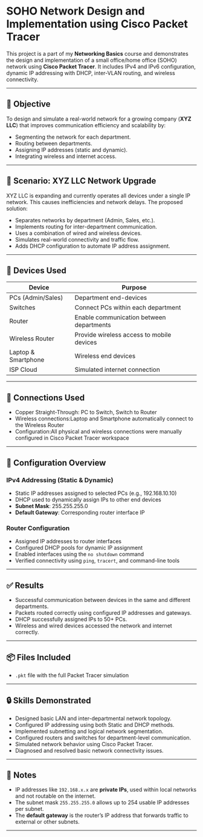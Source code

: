 # SOHO Network Design and Implementation using Cisco Packet Tracer

This project is a part of my **Networking Basics** course and demonstrates the design and implementation of a small office/home office (SOHO) network using **Cisco Packet Tracer**. It includes IPv4 and IPv6 configuration, dynamic IP addressing with DHCP, inter-VLAN routing, and wireless connectivity.

---

## 🧠 Objective

To design and simulate a real-world network for a growing company (**XYZ LLC**) that improves communication efficiency and scalability by:
- Segmenting the network for each department.
- Routing between departments.
- Assigning IP addresses (static and dynamic).
- Integrating wireless and internet access.

---

## 🏢 Scenario: XYZ LLC Network Upgrade

XYZ LLC is expanding and currently operates all devices under a single IP network. This causes inefficiencies and network delays. The proposed solution:
- Separates networks by department (Admin, Sales, etc.).
- Implements routing for inter-department communication.
- Uses a combination of wired and wireless devices.
- Simulates real-world connectivity and traffic flow.
- Adds DHCP configuration to automate IP address assignment.

---

## 🧱 Devices Used

| Device             | Purpose                         |
|--------------------|----------------------------------|
| PCs (Admin/Sales)  | Department end-devices           |
| Switches           | Connect PCs within each department |
| Router             | Enable communication between departments |
| Wireless Router    | Provide wireless access to mobile devices |
| Laptop & Smartphone| Wireless end devices                 |
| ISP Cloud          | Simulated internet connection    |

---

## 🔌 Connections Used

- Copper Straight-Through: PC to Switch, Switch to Router
- Wireless connections:Laptop and Smartphone automatically connect to the Wireless Router
- Configuration:All physical and wireless connections were manually configured in Cisco Packet Tracer workspace

---

## 🔧 Configuration Overview

### IPv4 Addressing (Static & Dynamic)
- Static IP addresses assigned to selected PCs (e.g., 192.168.10.10)
- DHCP used to dynamically assign IPs to other end devices
- **Subnet Mask**: 255.255.255.0
- **Default Gateway**: Corresponding router interface IP


### Router Configuration
- Assigned IP addresses to router interfaces
- Configured DHCP pools for dynamic IP assignment
- Enabled interfaces using the `no shutdown` command
- Verified connectivity using `ping`, `tracert`, and command-line tools


---

## ✅ Results
- Successful communication between devices in the same and different departments.
- Packets routed correctly using configured IP addresses and gateways.
- DHCP successfully assigned IPs to 50+ PCs.
- Wireless and wired devices accessed the network and internet correctly.


---
## 📦 Files Included

- `.pkt` file with the full Packet Tracer simulation

 ---
  
## 🔒 Skills Demonstrated

- Designed basic LAN and inter-departmental network topology.
- Configured IP addressing using both Static and DHCP methods.
- Implemented subnetting and logical network segmentation.
- Configured routers and switches for department-level communication.
- Simulated network behavior using Cisco Packet Tracer.
- Diagnosed and resolved basic network connectivity issues.


---

## 📝 Notes

- IP addresses like `192.168.x.x` are **private IPs**, used within local networks and not routable on the internet.
- The subnet mask `255.255.255.0` allows up to 254 usable IP addresses per subnet.
- The **default gateway** is the router’s IP address that forwards traffic to external or other subnets.


---

